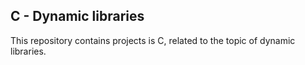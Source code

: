 ## C - Dynamic libraries

This repository contains projects is C, related to the topic
of dynamic libraries.

